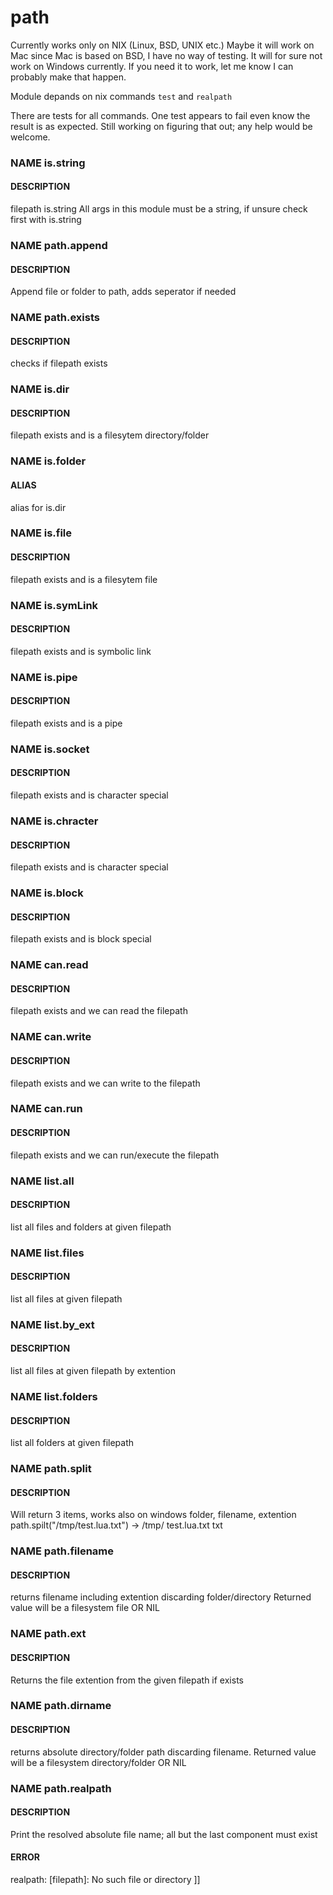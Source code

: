 # path

Currently works only on NIX (Linux, BSD, UNIX etc.)
Maybe it will work on Mac since Mac is based on BSD, I have no way of testing.
It will for sure not work on Windows currently.
If you need it to work, let me know I can probably make that happen.

Module depands on nix commands `test` and `realpath`

There are tests for all commands. One test appears to fail even know the result is as
expected. Still working on figuring that out; any help would be welcome.


### NAME is.string
#### DESCRIPTION
filepath is.string
All args in this module must be a string, if unsure check first with is.string

### NAME path.append
#### DESCRIPTION
Append file or folder to path, adds seperator if needed

### NAME path.exists
#### DESCRIPTION
checks if filepath exists

### NAME is.dir
#### DESCRIPTION
filepath exists and is a filesytem directory/folder

### NAME is.folder
#### ALIAS
alias for is.dir

### NAME is.file
#### DESCRIPTION
filepath exists and is a filesytem file

### NAME is.symLink
#### DESCRIPTION
filepath exists and is symbolic link

### NAME is.pipe
#### DESCRIPTION
filepath exists and is a pipe

### NAME is.socket
#### DESCRIPTION
filepath exists and is character special

### NAME is.chracter
#### DESCRIPTION
filepath exists and is character special

### NAME is.block
#### DESCRIPTION
filepath exists and is block special


### NAME can.read
#### DESCRIPTION
filepath exists and we can read the filepath

### NAME can.write
#### DESCRIPTION
filepath exists and we can write to the filepath

### NAME can.run
#### DESCRIPTION
filepath exists and we can run/execute the filepath

### NAME list.all
#### DESCRIPTION
list all files and folders at given filepath

### NAME list.files
#### DESCRIPTION
list all files at given filepath

### NAME list.by_ext
#### DESCRIPTION
list all files at given filepath by extention

### NAME list.folders
#### DESCRIPTION
list all folders at given filepath

### NAME path.split
#### DESCRIPTION
Will return 3 items, works also on windows
folder, filename, extention
path.spilt("/tmp/test.lua.txt")
-> /tmp/ test.lua.txt txt

### NAME path.filename
#### DESCRIPTION
returns filename including extention discarding folder/directory
Returned value will be a filesystem file OR NIL

### NAME path.ext
#### DESCRIPTION
Returns the file extention from the given filepath if exists

### NAME path.dirname
#### DESCRIPTION
returns absolute directory/folder path discarding filename.
Returned value will be a filesystem directory/folder OR NIL

### NAME path.realpath
#### DESCRIPTION
Print the resolved absolute file name; all but the last component must exist
#### ERROR
realpath: [filepath]: No such file or directory     ]]






